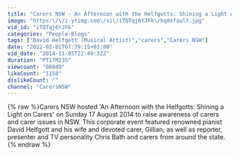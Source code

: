 ```yaml
---
title: "Carers NSW - An Afternoon with the Helfgotts: Shining a Light on Carers - David Helfgott"
image: "https:\/\/i.ytimg.com\/vi\/iTQTqj6YJFk\/hqdefault.jpg"
vid_id: "iTQTqj6YJFk"
categories: "People-Blogs"
tags: ["David Helfgott (Musical Artist)","carers","Carers NSW"]
date: "2022-02-01T07:39:15+03:00"
vid_date: "2014-11-05T22:49:32Z"
duration: "PT17M23S"
viewcount: "88849"
likeCount: "1158"
dislikeCount: ""
channel: "CarersNSW"
---
```

{% raw %}Carers NSW hosted 'An Afternoon with the Helfgotts: Shining a Light on Carers' on Sunday 17 August 2014 to raise awareness of carers and carer issues in NSW. This corporate event featured renowned pianist David Helfgott and his wife and devoted carer, Gillian; as well as reporter, presenter and TV personality Chris Bath and carers from around the state.{% endraw %}
